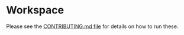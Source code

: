 # Workspace

Please see the [CONTRIBUTING.md file](../CONTRIBUTING.md#development-quick-start) for details on how to run these.

